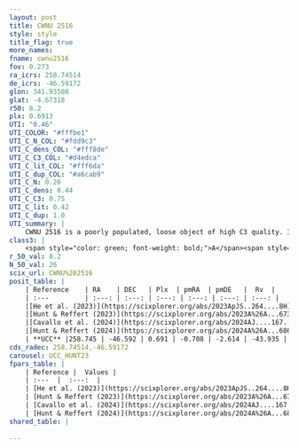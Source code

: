 ```yaml
---
layout: post
title: CWNU 2516
style: style
title_flag: true
more_names: 
fname: cwnu2516
fov: 0.273
ra_icrs: 258.74514
de_icrs: -46.59172
glon: 341.93508
glat: -4.67318
r50: 8.2
plx: 0.6913
UTI: "0.46"
UTI_COLOR: "#fffbe1"
UTI_C_N_COL: "#fdd9c3"
UTI_C_dens_COL: "#fff8de"
UTI_C_C3_COL: "#d4edca"
UTI_C_lit_COL: "#fff6da"
UTI_C_dup_COL: "#a6cab9"
UTI_C_N: 0.26
UTI_C_dens: 0.44
UTI_C_C3: 0.75
UTI_C_lit: 0.42
UTI_C_dup: 1.0
UTI_summary: |
    CWNU 2516 is a poorly populated, loose object of high C3 quality. It was recently reported in the literature.
class3: |
    <span style="color: green; font-weight: bold;">A</span><span style="color: #FFC300; font-weight: bold;">B</span>
r_50_val: 8.2
N_50_val: 26
scix_url: CWNU%202516
posit_table: |
    | Reference    | RA    | DEC   | Plx  | pmRA  | pmDE   |  Rv  |
    | :---         | :---: | :---: | :---: | :---: | :---: | :---: |
    |[He et al. (2023)](https://scixplorer.org/abs/2023ApJS..264....8H) | 258.736 | -46.6 | 0.691 | -0.695 | -2.606 | -- |
    |[Hunt & Reffert (2023)](https://scixplorer.org/abs/2023A%26A...673A.114H) | 258.721 | -46.637 | 0.689 | -0.738 | -2.6 | -- |
    |[Cavallo et al. (2024)](https://scixplorer.org/abs/2024AJ....167...12C) | 258.754 | -46.606 | 0.691 | -- | -- | -- |
    |[Hunt & Reffert (2024)](https://scixplorer.org/abs/2024A%26A...686A..42H) | 258.721 | -46.637 | 0.689 | -0.738 | -2.6 | -- |
    | **UCC** |258.745 | -46.592 | 0.691 | -0.708 | -2.614 | -43.935 | 
cds_radec: 258.74514,-46.59172
carousel: UCC_HUNT23
fpars_table: |
    | Reference |  Values |
    | :---  |  :---:  |
    | [He et al. (2023)](https://scixplorer.org/abs/2023ApJS..264....8H) | `A0=2.35, m-M=10.7, logAge=8.65` |
    | [Hunt & Reffert (2023)](https://scixplorer.org/abs/2023A%26A...673A.114H) | `AV50=2.054, diffAV50=1.531, MOD50=10.737, logAge50=8.564` |
    | [Cavallo et al. (2024)](https://scixplorer.org/abs/2024AJ....167...12C) | `AV50=2.57, dMod50=10.55, logAge50=8.35, [Fe/H]50=0.01` |
    | [Hunt & Reffert (2024)](https://scixplorer.org/abs/2024A%26A...686A..42H) | `MassJ=94.5258` |
shared_table: |
    
---
```

